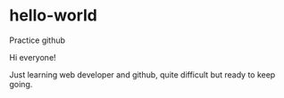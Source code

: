 # hello-world
Practice github

Hi everyone!

Just learning web developer and github, quite difficult but ready to keep going.
